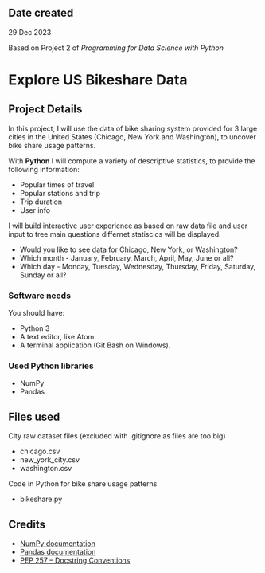 ## Date created
29 Dec 2023

Based on Project 2 of _Programming for Data Science with Python_


# Explore US Bikeshare Data

## Project Details
In this project, I will use the data of bike sharing system provided for 3 large cities in the United States (Chicago, New York and Washington), to uncover bike share usage patterns. 

With **Python** I will compute a variety of descriptive statistics, to provide the following information:
* Popular times of travel 
* Popular stations and trip
* Trip duration
* User info

I will build interactive user experience as based on raw data file and user input to tree main questions differnet statiscics will be displayed.
* Would you like to see data for Chicago, New York, or Washington? 
* Which month - January, February, March, April, May, June or all?
* Which day - Monday, Tuesday, Wednesday, Thursday, Friday, Saturday, Sunday or all?

### Software needs
You should have:
* Python 3
* A text editor, like Atom.
* A terminal application (Git Bash on Windows).

### Used Python libraries
* NumPy
* Pandas 

## Files used
City raw dataset files (excluded with .gitignore as files are too big)
* chicago.csv
* new_york_city.csv
* washington.csv

Code in Python for bike share usage patterns
* bikeshare.py

## Credits
* [NumPy documentation](https://numpy.org/doc/stable/index.html)
* [Pandas documentation](https://pandas.pydata.org/pandas-docs/stable/index.html)
* [PEP 257 – Docstring Conventions](https://peps.python.org/pep-0257/)
